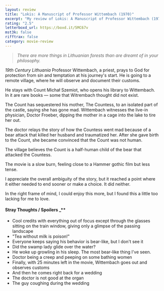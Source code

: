 ```yaml
---
layout: review
title: "Lokis: A Manuscript of Professor Wittembach (1970)"
excerpt: "My review of Lokis: A Manuscript of Professor Wittembach (1970)"
rating: "2.5"
letterboxd_url: https://boxd.it/5MC67v
mst3k: false
rifftrax: false
category: movie-review
---
```


<blockquote><i>There are more things in Lithuanian forests than are dreamt of in your philosophy.</i></blockquote>

<i>19th Century Lithuania</i>
Professor Wittembach, a priest, prays to God for protection from sin and temptation at his journey's start. He is going to a remote village, where he will observe and document their customs.

He stays with Count Michał Szemiot, who opens his library to Wittembach. In it are rare books — some that Witrembach thought did not exist.

The Count has sequestered his mother, The Countess, to an isolated part of the castle, saying she has gone mad. Wittembach witnesses the live-in physician, Doctor Froeber, dipping the mother in a cage into the lake to tire her out.

The doctor relays the story of how the Countess went mad because of a bear attack that killed her husband and traumatized her. After she gave birth to the Count, she became convinced that the Count was not human.

The village believes the Count is a half-human child of the bear that attacked the Countess.

The movie is a slow burn, feeling close to a Hammer gothic film but less tense.

I appreciate the overall ambiguity of the story, but it reached a point where it either needed to end sooner or make a choice. It did neither.

In the right frame of mind, I could enjoy this more, but I found this a little too lacking for me to love.

#### Stray Thoughts / Spoilers \_\*\*</b>

- Cool credits with everything out of focus except through the glasses sitting on the train window, giving only a glimpse of the passing landscape
- "Tea without milk is poison!"
- Everyone keeps saying his behavior is bear-like, but I don't see it
- Did the swamp lady glide over the water?
- He woke up growling in his sleep. The most bear-like thing I've seen.
- Doctor being a creep and peeping on some bathing women
- Finally, with 25 minutes left in the movie, Wittembach goes out and observes customs
- And then he comes right back for a wedding
- The doctor is not good at the organ
- The guy coughing during the wedding

